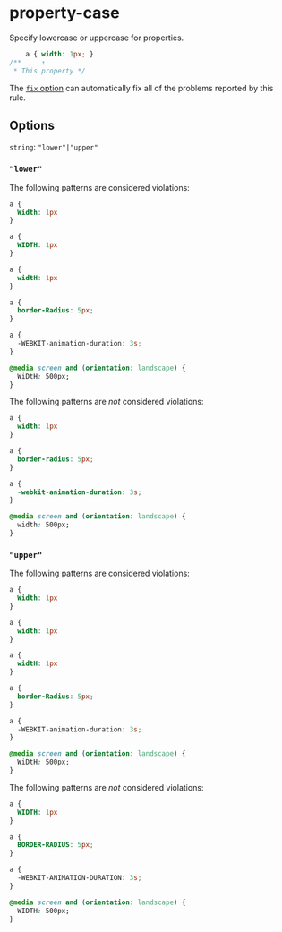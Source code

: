 # property-case

Specify lowercase or uppercase for properties.

```css
    a { width: 1px; }
/**     ↑
 * This property */
```

The [`fix` option](../../../docs/user-guide/usage/options.md#fix) can automatically fix all of the problems reported by this rule.

## Options

`string`: `"lower"|"upper"`

### `"lower"`

The following patterns are considered violations:

```css
a {
  Width: 1px
}
```

```css
a {
  WIDTH: 1px
}
```

```css
a {
  widtH: 1px
}
```

```css
a {
  border-Radius: 5px;
}
```

```css
a {
  -WEBKIT-animation-duration: 3s;
}
```

```css
@media screen and (orientation: landscape) {
  WiDtH: 500px;
}
```

The following patterns are *not* considered violations:

```css
a {
  width: 1px
}
```

```css
a {
  border-radius: 5px;
}
```

```css
a {
  -webkit-animation-duration: 3s;
}
```

```css
@media screen and (orientation: landscape) {
  width: 500px;
}
```

### `"upper"`

The following patterns are considered violations:

```css
a {
  Width: 1px
}
```

```css
a {
  width: 1px
}
```

```css
a {
  widtH: 1px
}
```

```css
a {
  border-Radius: 5px;
}
```

```css
a {
  -WEBKIT-animation-duration: 3s;
}
```

```css
@media screen and (orientation: landscape) {
  WiDtH: 500px;
}
```

The following patterns are *not* considered violations:

```css
a {
  WIDTH: 1px
}
```

```css
a {
  BORDER-RADIUS: 5px;
}
```

```css
a {
  -WEBKIT-ANIMATION-DURATION: 3s;
}
```

```css
@media screen and (orientation: landscape) {
  WIDTH: 500px;
}
```
